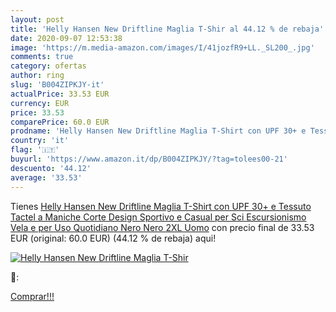 ```yaml
---
layout: post
title: 'Helly Hansen New Driftline Maglia T-Shir al 44.12 % de rebaja'
date: 2020-09-07 12:53:38
image: 'https://m.media-amazon.com/images/I/41jozfR9+LL._SL200_.jpg'
comments: true
category: ofertas
author: ring
slug: 'B004ZIPKJY-it'
actualPrice: 33.53 EUR
currency: EUR
price: 33.53
comparePrice: 60.0 EUR
prodname: 'Helly Hansen New Driftline Maglia T-Shirt con UPF 30+ e Tessuto Tactel a Maniche Corte  Design Sportivo e Casual  per Sci  Escursionismo  Vela e per Uso Quotidiano   Nero  Nero   2XL  Uomo'
country: 'it'
flag: '🇮🇹'
buyurl: 'https://www.amazon.it/dp/B004ZIPKJY/?tag=tolees00-21'
descuento: '44.12'
average: '33.53'
---
```


Tienes [Helly Hansen New Driftline Maglia T-Shirt con UPF 30+ e Tessuto Tactel a Maniche Corte  Design Sportivo e Casual  per Sci  Escursionismo  Vela e per Uso Quotidiano   Nero  Nero   2XL  Uomo](https://www.amazon.it/dp/B004ZIPKJY/?tag=tolees00-21) con precio final de  33.53 EUR (original: 60.0 EUR) (44.12 %  de rebaja) aqui!

[![Helly Hansen New Driftline Maglia T-Shir](https://m.media-amazon.com/images/I/41jozfR9+LL._SL200_.jpg)](https://www.amazon.it/dp/B004ZIPKJY/?tag=tolees00-21)

🔎:


[Comprar!!!](https://www.amazon.it/dp/B004ZIPKJY/?tag=tolees00-21)
